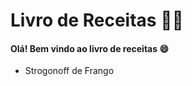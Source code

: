 # Livro de Receitas :man_cook:

#### Olá! Bem vindo ao livro de receitas :smile:

- Strogonoff de Frango